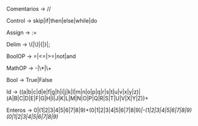 Comentarios -> //

Control -> skip|if|then|else|while|do

Assign -> :=

Delim -> \\(|\\)|{|}|;

BoolOP -> =|<=|>=|not|and

MathOP -> -|\\*|\\+

Bool -> True|False
  
Id -> ((a|b|c|d|e|f|g|h|i|j|k|l|m|n|o|p|q|r|s|t|u|v|x|y|z)|(A|B|C|D|E|F|G|H|I|J|K|L|M|N|O|P|Q|R|S|T|U|V|X|Y|Z))+

Enteros -> 0|(1|2|3|4|5|6|7|8|9)+(0|1|2|3|4|5|6|7|8|9)*|-(1|2|3|4|5|6|7|8|9)(0|1|2|3|4|5|6|7|8|9)*










